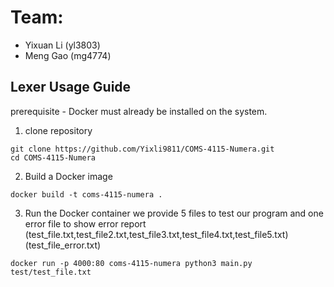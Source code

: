 # Team:
* Yixuan Li (yl3803)
* Meng Gao (mg4774)

## Lexer Usage Guide

prerequisite 
    - Docker must already be installed on the system.

1. clone repository
```
git clone https://github.com/Yixli9811/COMS-4115-Numera.git 
cd COMS-4115-Numera
```

2. Build a Docker image
```
docker build -t coms-4115-numera .
```
3. Run the Docker container
    we provide 5 files to test our program and one error file to show error report  
    (test_file.txt,test_file2.txt,test_file3.txt,test_file4.txt,test_file5.txt) (test_file_error.txt)
```
docker run -p 4000:80 coms-4115-numera python3 main.py test/test_file.txt
```